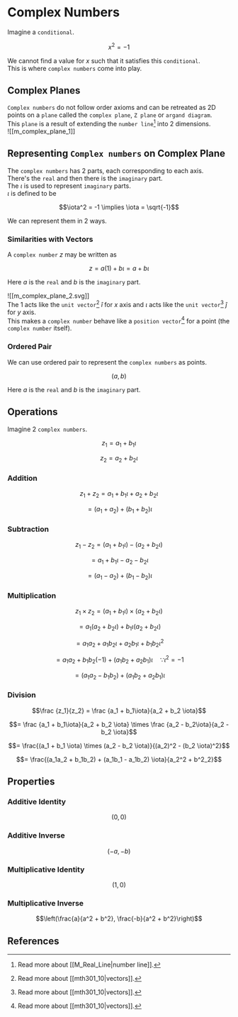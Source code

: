 # Complex Numbers

Imagine a `conditional`.  

$$x^2 = -1$$

We cannot find a value for $x$ such that it satisfies this `conditional`.  
This is where `complex numbers` come into play.  

## Complex Planes

`Complex numbers` do not follow order axioms and can be retreated as 2D points on a `plane` called the `complex plane`, `Z plane` or `argand diagram`.  
This `plane` is a result of extending the `number line`[^1] into 2 dimensions.  
![[m_complex_plane_1]]

## Representing `Complex numbers` on Complex Plane

The `complex numbers` has 2 parts, each corresponding to each axis.  
There's the `real` and then there is the `imaginary` part.  
The $\iota$ is used to represent `imaginary` parts.  
$\iota$ is defined to be  

$$\iota^2 = -1 \implies \iota = \sqrt{-1}$$

We can represent them in 2 ways.

### Similarities with Vectors

A `complex number` $z$ may be written as  

$$z = a(1) + b\iota = a + b \iota$$

Here $a$ is the `real` and $b$ is the `imaginary` part.

![[m_complex_plane_2.svg]]  
The $1$ acts like the `unit vector`[^2] $\hat i$ for $x$ axis and $\iota$ acts like the `unit vector`[^2] $\hat j$ for $y$ axis.  
This makes a `complex number` behave like a `position vector`[^2] for a point (the `complex number` itself).

### Ordered Pair

We can use ordered pair to represent the `complex numbers` as points.  

$$(a, b)$$

Here $a$ is the `real` and $b$ is the `imaginary` part.

## Operations

Imagine 2 `complex numbers`.  

$$z_1 = a_1 + b_1\iota$$

$$z_2 = a_2 + b_2\iota$$

### Addition

$$z_1 + z_2 = a_1 + b_1 \iota + a_2 + b_2 \iota$$

$$= (a_1 + a_2) + (b_1 + b_2)\iota$$

### Subtraction

$$z_1 - z_2 = (a_1 + b_1 \iota) - (a_2 + b_2 \iota)$$

$$= a_1 + b_1 \iota - a_2 - b_2 \iota$$

$$= (a_1 - a_2) + (b_1 - b_2) \iota$$

### Multiplication

$$z_1 \times z_2 = (a_1 + b_1 \iota) \times (a_2 + b_2 \iota)$$

$$= a_1(a_2 + b_2 \iota) + b_1\iota(a_2 + b_2\iota)$$

$$= a_1a_2 + a_1b_2\iota + a_2b_1\iota + b_1b_2\iota^2$$

$$= a_1a_2 + b_1b_2(-1) + (a_1b_2 + a_2b_1)\iota \quad \because \iota^2 = -1$$

$$= (a_1a_2 - b_1b_2) + (a_1b_2 + a_2b_1) \iota$$

### Division

$$\frac {z_1}{z_2} = \frac {a_1 + b_1\iota}{a_2 + b_2 \iota}$$

$$= \frac {a_1 + b_1\iota}{a_2 + b_2 \iota} \times \frac {a_2 - b_2\iota}{a_2 - b_2 \iota}$$

$$= \frac{(a_1 + b_1 \iota) \times (a_2 - b_2 \iota)}{(a_2)^2 - (b_2 \iota)^2}$$

$$= \frac{(a_1a_2 + b_1b_2) + (a_1b_1 - a_1b_2) \iota}{a_2^2 + b^2_2}$$

## Properties

### Additive Identity

$$(0, 0)$$

### Additive Inverse

$$(-a, -b)$$

### Multiplicative Identity

$$(1, 0)$$

### Multiplicative Inverse

$$\left(\frac{a}{a^2 + b^2}, \frac{-b}{a^2 + b^2}\right)$$

## References

[^1]: Read more about [[M_Real_Line|number line]].
[^2]: Read more about [[mth301_10|vectors]].